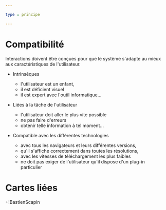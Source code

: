 ```yaml
---

type : principe

---
```


#  Compatibilité

Interactions doivent être conçues pour que le système s'adapte au mieux aux caractéristiques de l'utilisateur.

- Intrinsèques
  - l'utilisateur est un enfant,
  - il est déficient visuel
  -  il est expert avec l'outil informatique…

- Liées à la tâche de l'utilisateur
  - l'utilisateur doit aller le plus vite possible
  - ne pas faire d'erreurs
  - obtenir telle information à tel moment…

- Compatible avec les différentes technologies
  - avec tous les navigateurs et leurs différentes versions,
  - qu'il s'affiche correctement dans toutes les résolutions,
  - avec les vitesses de téléchargement les plus faibles
  - ne doit pas exiger de l'utilisateur qu'il dispose d'un plug-in particulier

# Cartes liées

+!BastienScapin
